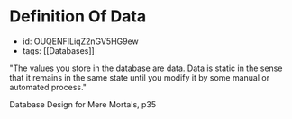 # Definition Of Data
* id: OUQENFILiqZ2nGV5HG9ew
* tags: [[Databases]]

"The values you store in the database are data. Data is static in the sense that it remains in the same state until you modify it by some manual or automated process."

Database Design for Mere Mortals, p35